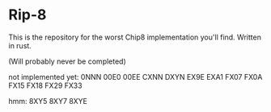 # Rip-8

This is the repository for the worst Chip8 implementation you'll find.
Written in rust.

(Will probably never be completed)


not implemented yet:
0NNN
00E0
00EE
CXNN
DXYN
EX9E
EXA1
FX07
FX0A
FX15
FX18
FX29
FX33

hmm:
8XY5
8XY7
8XYE
